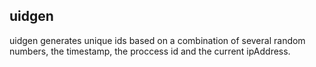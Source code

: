 ## uidgen

uidgen generates unique ids based on a combination of several random numbers, the timestamp, the proccess id and the current ipAddress.